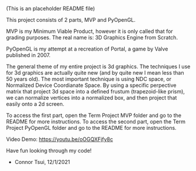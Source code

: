 (This is an placeholder README file)

This project consists of 2 parts, MVP and PyOpenGL.

MVP is my Minimum Viable Product, however it is only called that for grading purposes.
The real name is: 3D Graphics Engine from Scratch.

PyOpenGL is my attempt at a recreation of Portal, a game by Valve published in 2007.

The general theme of my entire project is 3d graphics. The techniques I use for 3d graphics are actually quite new (and by quite new I mean less than 50 years old). The most important technique is using NDC space, or Normalized Device Coordianate Space. By using a specific perpective matrix that project 3d space into a defined frustum (trapezoid-like prism), we can normalize vertices into a normalized box, and then project that easily onto a 2d screen.

To access the first part, open the Term Project MVP folder and go to the README for more instructions.
To access the second part, open the Term Project PyOpenGL folder and go to the README for more instructions.

Video Demo: https://youtu.be/oOGQXFjfy8c

Have fun looking through my code!
- Connor Tsui, 12/1/2021
